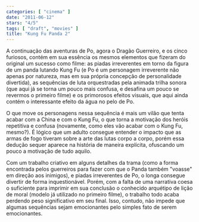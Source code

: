 ```yaml
---
categories: [ "cinema" ]
date: "2011-06-12"
stars: "4/5"
tags: [ "draft", "movies" ]
title: "Kung Fu Panda 2"
---
```

A continuação das aventuras de Po, agora o Dragão Guerreiro, e os
cinco furiosos, contém em sua essência os mesmos elementos que fizeram
do original um sucesso como filme: as piadas irreverentes em torno da
figura de um panda lutando Kung Fu (e Po é um personagem irreverente
não apenas por natureza, mas em sua própria concepção de personalidade
divertida), as sequências de luta orquestradas pela animada trilha sonora
(que aqui já se torna um pouco mais confusa, e desafina um pouco se
revermos o primeiro filme) e os primorosos efeitos visuais, que aqui
ainda contém o interessante efeito da água no pelo de Po.

O que move os personagens nessa sequência é mais um vilão que tenta
acabar com a China e com o Kung Fu, o que torna a motivação dos heróis
repetitiva e confusa (novamente, como eles vão acabar com o Kung Fu,
mesmo?). É lógico que um adulto consegue entender o impacto que as
armas de fogo tiveram sobre a arte das lutas corpo a corpo, porém essa
dedução sequer aparece na história de maneira explícita, ofuscando
um pouco a motivação de tudo aquilo.

Com um trabalho criativo em alguns detalhes da trama (como a forma
encontrada pelos guerreiros para fazer com que o Panda também "voasse"
em direção aos inimigos), e piadas irreverentes de Po, o longa consegue
divertir de forma inquestionável. Porém, com a falta de uma narrativa
coesa o suficiente para imprimir em sua conclusão o conhecido arquétipo
de lição de moral (modelo já utilizado no primeiro filme), o trabalho
todo acaba perdendo peso significativo em seu final. Isso, contudo, não
impede que algumas sequências sejam emocionantes pelo simples fato de
serem emocionantes.
